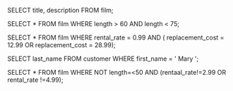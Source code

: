 SELECT title, description FROM film;

SELECT * FROM film
WHERE length > 60 AND length < 75;

SELECT * FROM film
WHERE rental_rate = 0.99 AND ( replacement_cost = 12.99 OR replacement_cost = 28.99);

SELECT last_name FROM customer
WHERE first_name = ' Mary ';

SELECT * FROM film
WHERE NOT length=<50 AND (rentaal_rate!=2.99 OR rental_rate !=4.99);
<!---
busesenoll/busesenoll is a ✨ special ✨ repository because its `README.md` (this file) appears on your GitHub profile.
You can click the Preview link to take a look at your changes.
--->
